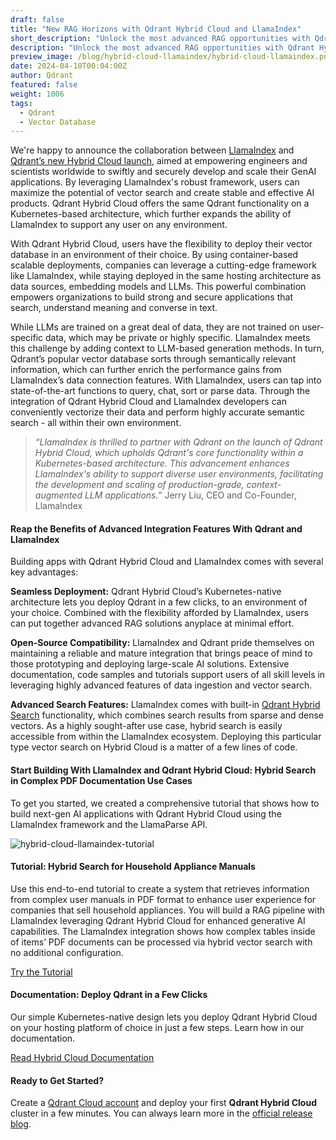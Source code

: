 ```yaml
---
draft: false
title: "New RAG Horizons with Qdrant Hybrid Cloud and LlamaIndex"
short_description: "Unlock the most advanced RAG opportunities with Qdrant Hybrid Cloud and LlamaIndex." 
description: "Unlock the most advanced RAG opportunities with Qdrant Hybrid Cloud and LlamaIndex."
preview_image: /blog/hybrid-cloud-llamaindex/hybrid-cloud-llamaindex.png
date: 2024-04-10T00:04:00Z
author: Qdrant
featured: false
weight: 1006
tags:
  - Qdrant
  - Vector Database
---
```


We're happy to announce the collaboration between [LlamaIndex](https://www.llamaindex.ai/) and [Qdrant’s new Hybrid Cloud launch](/hybrid-cloud/), aimed at empowering engineers and scientists worldwide to swiftly and securely develop and scale their GenAI applications. By leveraging LlamaIndex's robust framework, users can maximize the potential of vector search and create stable and effective AI products. Qdrant Hybrid Cloud offers the same Qdrant functionality on a Kubernetes-based architecture, which further expands the ability of LlamaIndex to support any user on any environment.

With Qdrant Hybrid Cloud, users have the flexibility to deploy their vector database in an environment of their choice. By using container-based scalable deployments, companies can leverage a cutting-edge framework like LlamaIndex, while staying deployed in the same hosting architecture as data sources, embedding models and LLMs. This powerful combination empowers organizations to build strong and secure applications that search, understand meaning and converse in text.

While LLMs are trained on a great deal of data, they are not trained on user-specific data, which may be private or highly specific. LlamaIndex meets this challenge by adding context to LLM-based generation methods. In turn, Qdrant’s popular vector database sorts through semantically relevant information, which can further enrich the performance gains from LlamaIndex’s data connection features. With LlamaIndex, users can tap into state-of-the-art functions to query, chat, sort or parse data. Through the integration of Qdrant Hybrid Cloud and LlamaIndex developers can conveniently vectorize their data and perform highly accurate semantic search - all within their own environment.

> *“LlamaIndex is thrilled to partner with Qdrant on the launch of Qdrant Hybrid Cloud, which upholds Qdrant's core functionality within a Kubernetes-based architecture. This advancement enhances LlamaIndex's ability to support diverse user environments, facilitating the development and scaling of production-grade, context-augmented LLM applications.”* Jerry Liu, CEO and Co-Founder, LlamaIndex

#### Reap the Benefits of Advanced Integration Features With Qdrant and LlamaIndex

Building apps with Qdrant Hybrid Cloud and LlamaIndex comes with several key advantages:

**Seamless Deployment:** Qdrant Hybrid Cloud’s Kubernetes-native architecture lets you deploy Qdrant in a few clicks, to an environment of your choice. Combined with the flexibility afforded by LlamaIndex, users can put together advanced RAG solutions anyplace at minimal effort.

**Open-Source Compatibility:** LlamaIndex and Qdrant pride themselves on maintaining a reliable and mature integration that brings peace of mind to those prototyping and deploying large-scale AI solutions. Extensive documentation, code samples and tutorials support users of all skill levels in leveraging highly advanced features of data ingestion and vector search.

**Advanced Search Features:** LlamaIndex comes with built-in [Qdrant Hybrid Search](https://qdrant.tech/articles/hybrid-search/) functionality, which combines search results from sparse and dense vectors. As a highly sought-after use case, hybrid search is easily accessible from within the LlamaIndex ecosystem. Deploying this particular type vector search on Hybrid Cloud is a matter of a few lines of code.

#### Start Building With LlamaIndex and Qdrant Hybrid Cloud: Hybrid Search in Complex PDF Documentation Use Cases

To get you started, we created a comprehensive tutorial that shows how to build next-gen AI applications with Qdrant Hybrid Cloud using the LlamaIndex framework and the LlamaParse API.

![hybrid-cloud-llamaindex-tutorial](/blog/hybrid-cloud-llamaindex/hybrid-cloud-llamaindex-tutorial.png)

#### Tutorial: Hybrid Search for Household Appliance Manuals

Use this end-to-end tutorial to create a system that retrieves information from complex user manuals in PDF format to enhance user experience for companies that sell household appliances. You will build a RAG pipeline with LlamaIndex leveraging Qdrant Hybrid Cloud for enhanced generative AI capabilities. The LlamaIndex integration shows how complex tables inside of items’ PDF documents can be processed via hybrid vector search with no additional configuration.

[Try the Tutorial](/documentation/tutorials/hybrid-search-llamaindex-jinaai/)

#### Documentation: Deploy Qdrant in a Few Clicks

Our simple Kubernetes-native design lets you deploy Qdrant Hybrid Cloud on your hosting platform of choice in just a few steps. Learn how in our documentation.

[Read Hybrid Cloud Documentation](/documentation/hybrid-cloud/)

#### Ready to Get Started?

Create a [Qdrant Cloud account](https://cloud.qdrant.io/login) and deploy your first **Qdrant Hybrid Cloud** cluster in a few minutes. You can always learn more in the [official release blog](/blog/hybrid-cloud/). 